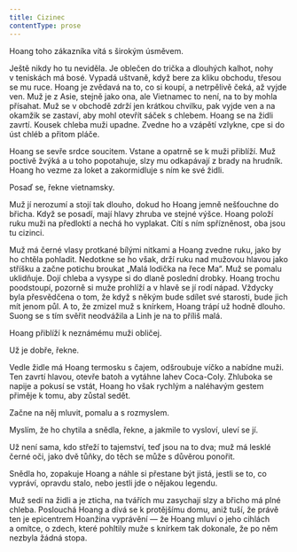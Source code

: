 ```yaml
---
title: Cizinec
contentType: prose
---
```


<section>

Hoang toho zákazníka vítá s širokým úsměvem.

Ještě nikdy ho tu neviděla. Je oblečen do trička a dlouhých kalhot, nohy v teniskách má bosé. Vypadá uštvaně, když bere za kliku obchodu, třesou se mu ruce. Hoang je zvědavá na to, co si koupí, a netrpělivě čeká, až vyjde ven. Muž je z Asie, stejně jako ona, ale Vietnamec to není, na to by mohla přísahat. Muž se v obchodě zdrží jen krátkou chvilku, pak vyjde ven a na okamžik se zastaví, aby mohl otevřít sáček s chlebem. Hoang se na židli zavrtí. Kousek chleba muži upadne. Zvedne ho a vzápětí vzlykne, cpe si do úst chléb a přitom pláče.

Hoang se sevře srdce soucitem. Vstane a opatrně se k muži přiblíží. Muž poctivě žvýká a u toho popotahuje, slzy mu odkapávají z brady na hrudník. Hoang ho vezme za loket a zakormidluje s ním ke své židli.

Posaď se, řekne vietnamsky.

Muž jí nerozumí a stojí tak dlouho, dokud ho Hoang jemně nešťouchne do břicha. Když se posadí, mají hlavy zhruba ve stejné výšce. Hoang položí ruku muži na předloktí a nechá ho vyplakat. Cítí s ním spřízněnost, oba jsou tu cizinci.

Muž má černé vlasy protkané bílými nitkami a Hoang zvedne ruku, jako by ho chtěla pohladit. Nedotkne se ho však, drží ruku nad mužovou hlavou jako stříšku a začne potichu broukat „Malá lodička na řece Ma“. Muž se pomalu uklidňuje. Dojí chleba a vysype si do dlaně poslední drobky. Hoang trochu poodstoupí, pozorně si muže prohlíží a v hlavě se jí rodí nápad. Vždycky byla přesvědčena o tom, že když s někým bude sdílet své starosti, bude jich mít jenom půl. A to, že zmizel muž s knírkem, Hoang trápí už hodně dlouho. Suong se s tím svěřit neodvážila a Linh je na to příliš malá.

Hoang přiblíží k neznámému muži obličej.

Už je dobře, řekne.

Vedle židle má Hoang termosku s čajem, odšroubuje víčko a nabídne muži. Ten zavrtí hlavou, otevře batoh a vytáhne lahev Coca-Coly. Zhluboka se napije a pokusí se vstát, Hoang ho však rychlým a naléhavým gestem přiměje k tomu, aby zůstal sedět.

Začne na něj mluvit, pomalu a s rozmyslem.

Myslím, že ho chytila a snědla, řekne, a jakmile to vysloví, uleví se jí.

Už není sama, kdo střeží to tajemství, teď jsou na to dva; muž má lesklé černé oči, jako dvě tůňky, do těch se může s důvěrou ponořit.

Snědla ho, zopakuje Hoang a náhle si přestane být jistá, jestli se to, co vypráví, opravdu stalo, nebo jestli jde o nějakou legendu.

Muž sedí na židli a je zticha, na tvářích mu zasychají slzy a břicho má plné chleba. Poslouchá Hoang a dívá se k protějšímu domu, aniž tuší, že právě ten je epicentrem Hoanžina vyprávění — že Hoang mluví o jeho cihlách a omítce, o zdech, které pohltily muže s knírkem tak dokonale, že po něm nezbyla žádná stopa.

</section>
